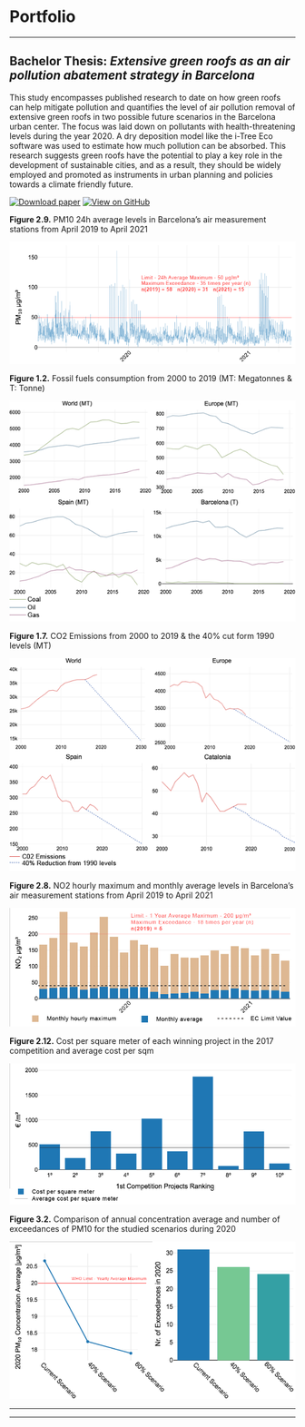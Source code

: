 # Portfolio

---

## Bachelor Thesis: ***Extensive green roofs as an air pollution abatement strategy in Barcelona***

This study encompasses published research to date on how green roofs can help mitigate pollution and quantifies the level of air pollution removal of extensive green roofs in two possible future scenarios in the Barcelona urban center. The focus was laid down on pollutants with health-threatening levels during the year 2020. A dry deposition model like the i-Tree Eco software was used to estimate how much pollution can be absorbed. This research suggests green roofs have the potential to play a key role in the development of sustainable cities, and as a result, they should be widely employed and promoted as instruments in urban planning and policies towards a climate friendly future.
  
[![Download paper](https://img.shields.io/badge/.pdf-Download%20paper-blue)](https://axeldp.github.io/pdf/TFG_ALEX_HERRERA_BRIETZKE.pdf)
[![View on GitHub](https://img.shields.io/badge/GitHub-View_on_GitHub-blue?logo=GitHub)](https://github.com/axeldp/axeldp.github.io/tree/main/r_projects)

**Figure 2.9.** PM10 24h average levels in Barcelona’s air measurement stations from April 2019 to April 2021
<center><img src="images/figure2_9.png"/></center>

**Figure 1.2.** Fossil fuels consumption from 2000 to 2019 (MT: Megatonnes & T: Tonne)
<center><img src="images/figure1_2.png"/></center>

**Figure 1.7.** CO2 Emissions from 2000 to 2019 & the 40% cut form 1990 levels (MT)
<center><img src="images/figure1_7.png"/></center>

**Figure 2.8.** NO2 hourly maximum and monthly average levels in Barcelona’s air measurement stations from April 2019 to April 2021
<center><img src="images/figure2_8.png"/></center>
  
**Figure 2.12.** Cost per square meter of each winning project in the 2017 competition and average cost per sqm
<center><img src="images/figure2_12.png"/></center>
  
**Figure 3.2.** Comparison of annual concentration average and number of exceedances of PM10 for the studied scenarios during 2020
<center><img src="images/figure3_2.png"/></center>

---
---
